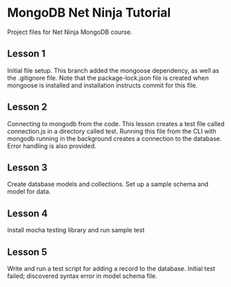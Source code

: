 # MongoDB Net Ninja Tutorial

Project files for Net Ninja MongoDB course.

## Lesson 1
Initial file setup. This branch added the mongoose dependency, as well as the .gitignore file. Note that the package-lock.json file is created when mongoose is installed and installation instructs commit for this file.

## Lesson 2
Connecting to mongodb from the code. This lesson creates a test file called connection.js in a directory called test. Running this file from the CLI with mongodb running in the background creates a connection to the database. Error handling is also provided.

## Lesson 3
Create database models and collections. Set up a sample schema and model for data.

## Lesson 4
Install mocha testing library and run sample test

## Lesson 5
Write and run a test script for adding a record to the database. Initial test failed; discovered syntax error in model schema file. 